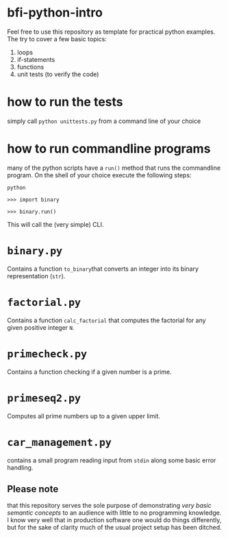 # bfi-python-intro
Feel free to use this repository as template for practical python examples.
The try to cover a few basic topics:
1. loops
2. if-statements
3. functions
3. unit tests (to verify the code) 

# how to run the tests
simply call `python unittests.py` from a command line of your choice

# how to run commandline programs
many of the python scripts have a `run()` method that runs the commandline program. On the shell of your choice execute the following steps:
```
python

>>> import binary

>>> binary.run()

```
This will call the (very simple) CLI. 

# ```binary.py```
Contains a function `to_binary`that converts an integer into its binary representation (`str`). 

# `factorial.py`
Contains a function `calc_factorial` that computes the factorial for any given positive integer `N`.

# `primecheck.py`
Contains a function checking if a given number is a prime.

# `primeseq2.py`
Computes all prime numbers up to a given upper limit.

# `car_management.py`
contains a small program reading input from `stdin` along some basic error handling.


## Please note 
that this repository serves the sole purpose of demonstrating *very basic semantic concepts* to an audience with little to no programming knowledge. 
I know very well that in production software one would do things differently, but for the sake of clarity much of the usual project setup has been ditched. 